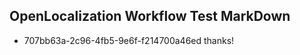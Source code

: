 ## OpenLocalization Workflow Test MarkDown
* 707bb63a-2c96-4fb5-9e6f-f214700a46ed thanks!

<!--HONumber=Jul16_HO4-->


